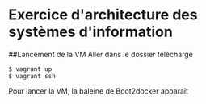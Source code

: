 Exercice d'architecture des systèmes d'information
================
##Lancement de la VM
Aller dans le dossier téléchargé

	$ vagrant up
	$ vagrant ssh

Pour lancer la VM, la baleine de Boot2docker apparaît 


